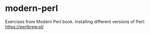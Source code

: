 # modern-perl

Exercises from Modern Perl book.
Installing different versions of Perl: https://perlbrew.pl/
